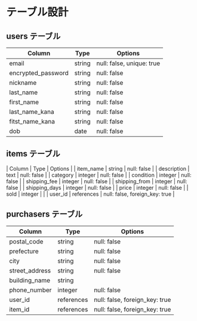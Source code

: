 # テーブル設計

## users テーブル

| Column             | Type   | Options     |
| ------------------ | ------ | ----------- |
| email              | string | null: false, unique: true |
| encrypted_password | string | null: false |
| nickname           | string | null: false |
| last_name          | string | null: false |
| first_name         | string | null: false |
| last_name_kana     | string | null: false |
| fitst_name_kana    | string | null: false |
| dob                | date   | null: false |

## items テーブル

| Column             | Type       | Options     |
| item_name          | string     | null: false |
| description        | text       | null: false |
| category           | integer    | null: false |
| condition          | integer    | null: false |
| shipping_fee       | integer    | null: false |
| shipping_from      | integer    | null: false |
| shipping_days      | integer    | null: false |
| price              | integer    | null: false |
| sold               | integer    |             |
| user_id            | references | null: false, foreign_key: true |


## purchasers テーブル

| Column             | Type       | Options     |
| ------------------ | ------     | ----------- |
| postal_code        | string     | null: false |
| prefecture         | string     | null: false |
| city               | string     | null: false |
| street_address     | string     | null: false |
| building_name      | string     |             |
| phone_number       | integer    | null: false |
| user_id            | references | null: false, foreign_key: true |
| item_id            | references | null: false, foreign_key: true |